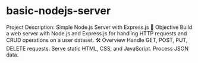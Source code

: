 # basic-nodejs-server
Project Description: Simple Node.js Server with Express.js 🎯 Objective Build a web server with Node.js and Express.js for handling HTTP requests and CRUD operations on a user dataset.  🛠️ Overview Handle GET, POST, PUT, DELETE requests. Serve static HTML, CSS, and JavaScript. Process JSON data.
